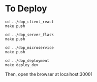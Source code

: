 # To Deploy

```
cd ../dop_client_react
make push

cd ../dop_server_flask
make push

cd ../dop_microservice
make push

cd ../dop_deployment
make deploy_dev
```

Then, open the browser at localhost:30001
